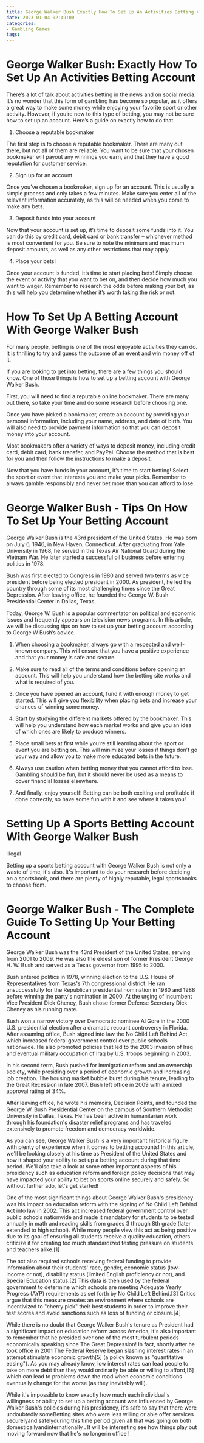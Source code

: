 ```yaml
---
title: George Walker Bush Exactly How To Set Up An Activities Betting Account 
date: 2023-01-04 02:49:00
categories:
- Gambling Games
tags:
---
```



#  George Walker Bush: Exactly How To Set Up An Activities Betting Account 

There’s a lot of talk about activities betting in the news and on social media. It’s no wonder that this form of gambling has become so popular, as it offers a great way to make some money while enjoying your favorite sport or other activity. However, if you’re new to this type of betting, you may not be sure how to set up an account. Here’s a guide on exactly how to do that.

1. Choose a reputable bookmaker

The first step is to choose a reputable bookmaker. There are many out there, but not all of them are reliable. You want to be sure that your chosen bookmaker will payout any winnings you earn, and that they have a good reputation for customer service.

2. Sign up for an account

Once you’ve chosen a bookmaker, sign up for an account. This is usually a simple process and only takes a few minutes. Make sure you enter all of the relevant information accurately, as this will be needed when you come to make any bets.

3. Deposit funds into your account

Now that your account is set up, it’s time to deposit some funds into it. You can do this by credit card, debit card or bank transfer – whichever method is most convenient for you. Be sure to note the minimum and maximum deposit amounts, as well as any other restrictions that may apply.

4. Place your bets!

Once your account is funded, it’s time to start placing bets! Simply choose the event or activity that you want to bet on, and then decide how much you want to wager. Remember to research the odds before making your bet, as this will help you determine whether it’s worth taking the risk or not.

#  How To Set Up A Betting Account With George Walker Bush 

For many people, betting is one of the most enjoyable activities they can do. It is thrilling to try and guess the outcome of an event and win money off of it. 

If you are looking to get into betting, there are a few things you should know. One of those things is how to set up a betting account with George Walker Bush.

First, you will need to find a reputable online bookmaker. There are many out there, so take your time and do some research before choosing one.

Once you have picked a bookmaker, create an account by providing your personal information, including your name, address, and date of birth. You will also need to provide payment information so that you can deposit money into your account.

Most bookmakers offer a variety of ways to deposit money, including credit card, debit card, bank transfer, and PayPal. Choose the method that is best for you and then follow the instructions to make a deposit.

Now that you have funds in your account, it’s time to start betting! Select the sport or event that interests you and make your picks. Remember to always gamble responsibly and never bet more than you can afford to lose.

#  George Walker Bush - Tips On How To Set Up Your Betting Account 

George Walker Bush is the 43rd president of the United States. He was born on July 6, 1946, in New Haven, Connecticut. After graduating from Yale University in 1968, he served in the Texas Air National Guard during the Vietnam War. He later started a successful oil business before entering politics in 1978.

Bush was first elected to Congress in 1980 and served two terms as vice president before being elected president in 2000. As president, he led the country through some of its most challenging times since the Great Depression. After leaving office, he founded the George W. Bush Presidential Center in Dallas, Texas.

Today, George W. Bush is a popular commentator on political and economic issues and frequently appears on television news programs. In this article, we will be discussing tips on how to set up your betting account according to George W Bush’s advice.

1) When choosing a bookmaker, always go with a respected and well-known company. This will ensure that you have a positive experience and that your money is safe and secure.

2) Make sure to read all of the terms and conditions before opening an account. This will help you understand how the betting site works and what is required of you.

3) Once you have opened an account, fund it with enough money to get started. This will give you flexibility when placing bets and increase your chances of winning some money.

4) Start by studying the different markets offered by the bookmaker. This will help you understand how each market works and give you an idea of which ones are likely to produce winners.

5) Place small bets at first while you’re still learning about the sport or event you are betting on. This will minimize your losses if things don’t go your way and allow you to make more educated bets in the future.

6) Always use caution when betting money that you cannot afford to lose. Gambling should be fun, but it should never be used as a means to cover financial losses elsewhere.

7) And finally, enjoy yourself! Betting can be both exciting and profitable if done correctly, so have some fun with it and see where it takes you!

#  Setting Up A Sports Betting Account With George Walker Bush 

 illegal

Setting up a sports betting account with George Walker Bush is not only a waste of time, it's also. It's important to do your research before deciding on a sportsbook, and there are plenty of highly reputable, legal sportsbooks to choose from.

#  George Walker Bush - The Complete Guide To Setting Up Your Betting Account

George Walker Bush was the 43rd President of the United States, serving from 2001 to 2009. He was also the eldest son of former President George H. W. Bush and served as a Texas governor from 1995 to 2000.

Bush entered politics in 1978, winning election to the U.S. House of Representatives from Texas's 7th congressional district. He ran unsuccessfully for the Republican presidential nomination in 1980 and 1988 before winning the party's nomination in 2000. At the urging of incumbent Vice President Dick Cheney, Bush chose former Defense Secretary Dick Cheney as his running mate.

Bush won a narrow victory over Democratic nominee Al Gore in the 2000 U.S. presidential election after a dramatic recount controversy in Florida. After assuming office, Bush signed into law the No Child Left Behind Act, which increased federal government control over public schools nationwide. He also promoted policies that led to the 2003 invasion of Iraq and eventual military occupation of Iraq by U.S. troops beginning in 2003.

In his second term, Bush pushed for immigration reform and an ownership society, while presiding over a period of economic growth and increasing job creation. The housing market bubble burst during his tenure, leading to the Great Recession in late 2007. Bush left office in 2009 with a mixed approval rating of 34%.

After leaving office, he wrote his memoirs, Decision Points, and founded the George W. Bush Presidential Center on the campus of Southern Methodist University in Dallas, Texas. He has been active in humanitarian work through his foundation's disaster relief programs and has traveled extensively to promote freedom and democracy worldwide.

As you can see, George Walker Bush is a very important historical figure with plenty of experience when it comes to betting accounts! In this article, we'll be looking closely at his time as President of the United States and how it shaped your ability to set up a betting account during that time period. We'll also take a look at some other important aspects of his presidency such as education reform and foreign policy decisions that may have impacted your ability to bet on sports online securely and safely. So without further ado, let's get started! 

One of the most significant things about George Walker Bush's presidency was his impact on education reform with the signing of No Child Left Behind Act into law in 2002. This act increased federal government control over public schools nationwide and made it mandatory for students to be tested annually in math and reading skills from grades 3 through 8th grade (later extended to high school). While many people view this act as being positive due to its goal of ensuring all students receive a quality education, others criticize it for creating too much standardized testing pressure on students and teachers alike.[1]

The act also required schools receiving federal funding to provide information about their students' race, gender, economic status (low-income or not), disability status (limited English proficiency or not), and Special Education status.[2] This data is then used by the federal government to determine which schools are meeting Adequate Yearly Progress (AYP) requirements as set forth by No Child Left Behind.[3] Critics argue that this measure creates an environment where schools are incentivized to "cherry pick" their best students in order to improve their test scores and avoid sanctions such as loss of funding or closure.[4]

While there is no doubt that George Walker Bush's tenure as President had a significant impact on education reform across America, it's also important to remember that he presided over one of the most turbulent periods economically speaking since The Great Depression! In fact, shortly after he took office in 2001 The Federal Reserve began slashing interest rates in an attempt stimulate economic growth[5] (a policy known as "quantitative easing"). As you may already know, low interest rates can lead people to take on more debt than they would ordinarily be able or willing to afford,[6] which can lead to problems down the road when economic conditions eventually change for the worse (as they inevitably will).

While it's impossible to know exactly how much each individual's willingness or ability to set up a betting account was influenced by George Walker Bush's policies during his presidency, it's safe to say that there were undoubtedly someBetting sites who were less willing or able offer services securelyand safelyduring this time period given all that was going on both domesticallyandinternationally . It will be interesting see how things play out moving forward now that he's no longerin office !